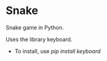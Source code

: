 # Snake
Snake game in Python.

Uses the library keyboard.
*   To install, use *pip install keyboard*
